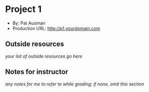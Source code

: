 # Project 1
+ By: Pat Ausman
+ Production URL: <http://p1.yourdomain.com>

## Outside resources
*your list of outside resources go here*

## Notes for instructor
*any notes for me to refer to while grading; if none, omit this section*